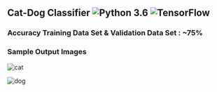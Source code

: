## Cat-Dog Classifier ![Python 3.6](https://img.shields.io/badge/Python-3.6-brightgreen.svg) ![TensorFlow](https://img.shields.io/badge/Library-TensorFlow-orange.svg)
### Accuracy Training Data Set & Validation Data Set : ~75% 
### Sample Output Images

![cat](https://user-images.githubusercontent.com/59947941/86517725-cfb6ae00-be48-11ea-8aca-dce73c49d6a9.PNG)

![dog](https://user-images.githubusercontent.com/59947941/86517759-0b517800-be49-11ea-9588-1ac2d98caa59.PNG)

